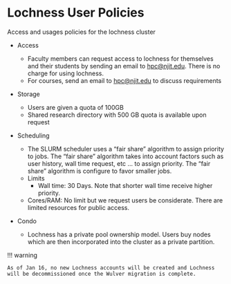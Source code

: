# Lochness User Policies

Access and usages policies for the lochness cluster

* Access
    * Faculty members can request access to lochness for themselves and their students by sending an email to hpc@njit.edu.  There is no charge for using lochness.
    * For courses, send an email to hpc@njit.edu to discuss requirements

* Storage
    * Users are given a quota of 100GB
    * Shared research directory with 500 GB quota is available upon request

* Scheduling
    * The SLURM scheduler uses a “fair share” algorithm to assign priority to jobs. The “fair share” algorithm takes into account factors such as user history, wall time request, etc … to assign priority. The “fair share” algorithm is configure to favor smaller jobs. 
    * Limits
        * Wall time: 30 Days. Note that shorter wall time receive higher priority.
	* Cores/RAM: No limit but we request users be considerate. There are limited resources for public access.

* Condo
    * Lochness has a private pool ownership model. Users buy nodes which are then incorporated into the cluster as a private partition.

!!! warning 

    As of Jan 16, no new Lochness accounts will be created and Lochness will be decommissioned once the Wulver migration is complete.